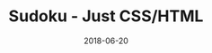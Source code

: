 ---
title: 'Sudoku - Just CSS/HTML'
description: 'Complete a sudoku puzzle without Javascript or server-side interaction.'
gametype: 'hard'
gameid: 39
date: 2018-06-20
tags: []
draft: false
type: 'games'
num19: [{'idx':1,'arr1':[1,2,3,4,5,6,7,8,9],'arr2':[1,2,3,4,5,6,7,8,9]},{'idx':2,'arr1':[1,2,3,4,5,6,7,8,9],'arr2':[1,2,3,4,5,6,7,8,9]},{'idx':3,'arr1':[1,2,3,4,5,6,7,8,9],'arr2':[1,2,3,4,5,6,7,8,9]},{'idx':4,'arr1':[1,2,3,4,5,6,7,8,9],'arr2':[1,2,3,4,5,6,7,8,9]},{'idx':5,'arr1':[1,2,3,4,5,6,7,8,9],'arr2':[1,2,3,4,5,6,7,8,9]},{'idx':6,'arr1':[1,2,3,4,5,6,7,8,9],'arr2':[1,2,3,4,5,6,7,8,9]},{'idx':7,'arr1':[1,2,3,4,5,6,7,8,9],'arr2':[1,2,3,4,5,6,7,8,9]},{'idx':8,'arr1':[1,2,3,4,5,6,7,8,9],'arr2':[1,2,3,4,5,6,7,8,9]},{'idx':9,'arr1':[1,2,3,4,5,6,7,8,9],'arr2':[1,2,3,4,5,6,7,8,9]}]
puzzle: [[0, 0, 0, 6, 0, 0, 0, 2, 0], [6, 0, 2, 0, 1, 0, 0, 4, 0], [0, 0, 0, 0, 9, 2, 7, 0, 3], [9, 0, 0, 0, 0, 0, 1, 3, 0], [1, 0, 0, 9, 0, 4, 0, 0, 8], [0, 6, 8, 0, 0, 0, 0, 0, 9], [2, 0, 9, 7, 8, 0, 0, 0, 0], [0, 8, 0, 0, 2, 0, 3, 0, 7], [0, 7, 0, 0, 0, 9, 0, 0, 0]]
layout: 'sudokucssstatic'
---